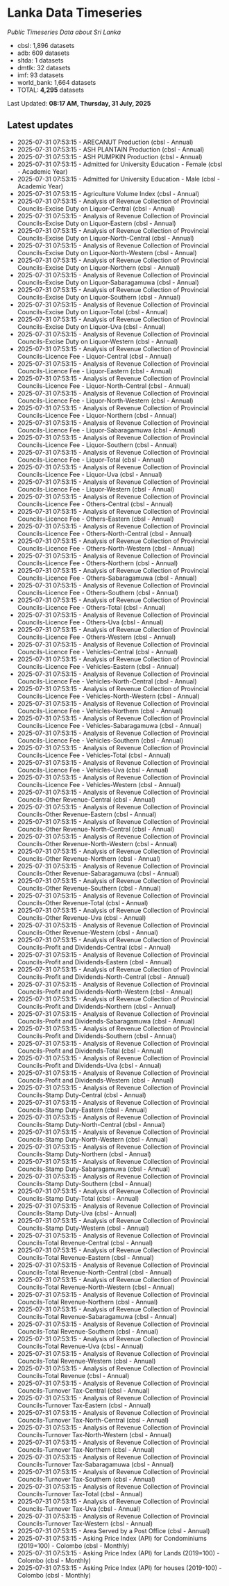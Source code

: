 # Lanka Data Timeseries
*Public Timeseries Data about Sri Lanka*

* cbsl: 1,896 datasets
* adb: 609 datasets
* sltda: 1 datasets
* dmtlk: 32 datasets
* imf: 93 datasets
* world_bank: 1,664 datasets
* TOTAL: **4,295** datasets

Last Updated: **08:17 AM, Thursday, 31 July, 2025**

## Latest updates

* 2025-07-31 07:53:15 - ARECANUT Production (cbsl - Annual)
* 2025-07-31 07:53:15 - ASH PLANTAIN Production (cbsl - Annual)
* 2025-07-31 07:53:15 - ASH PUMPKIN Production (cbsl - Annual)
* 2025-07-31 07:53:15 - Admitted for University Education - Female (cbsl - Academic Year)
* 2025-07-31 07:53:15 - Admitted for University Education - Male (cbsl - Academic Year)
* 2025-07-31 07:53:15 - Agriculture Volume Index (cbsl - Annual)
* 2025-07-31 07:53:15 - Analysis of Revenue Collection of Provincial Councils-Excise Duty on Liquor-Central (cbsl - Annual)
* 2025-07-31 07:53:15 - Analysis of Revenue Collection of Provincial Councils-Excise Duty on Liquor-Eastern (cbsl - Annual)
* 2025-07-31 07:53:15 - Analysis of Revenue Collection of Provincial Councils-Excise Duty on Liquor-North-Central (cbsl - Annual)
* 2025-07-31 07:53:15 - Analysis of Revenue Collection of Provincial Councils-Excise Duty on Liquor-North-Western (cbsl - Annual)
* 2025-07-31 07:53:15 - Analysis of Revenue Collection of Provincial Councils-Excise Duty on Liquor-Northern (cbsl - Annual)
* 2025-07-31 07:53:15 - Analysis of Revenue Collection of Provincial Councils-Excise Duty on Liquor-Sabaragamuwa (cbsl - Annual)
* 2025-07-31 07:53:15 - Analysis of Revenue Collection of Provincial Councils-Excise Duty on Liquor-Southern (cbsl - Annual)
* 2025-07-31 07:53:15 - Analysis of Revenue Collection of Provincial Councils-Excise Duty on Liquor-Total (cbsl - Annual)
* 2025-07-31 07:53:15 - Analysis of Revenue Collection of Provincial Councils-Excise Duty on Liquor-Uva (cbsl - Annual)
* 2025-07-31 07:53:15 - Analysis of Revenue Collection of Provincial Councils-Excise Duty on Liquor-Western (cbsl - Annual)
* 2025-07-31 07:53:15 - Analysis of Revenue Collection of Provincial Councils-Licence Fee - Liquor-Central (cbsl - Annual)
* 2025-07-31 07:53:15 - Analysis of Revenue Collection of Provincial Councils-Licence Fee - Liquor-Eastern (cbsl - Annual)
* 2025-07-31 07:53:15 - Analysis of Revenue Collection of Provincial Councils-Licence Fee - Liquor-North-Central (cbsl - Annual)
* 2025-07-31 07:53:15 - Analysis of Revenue Collection of Provincial Councils-Licence Fee - Liquor-North-Western (cbsl - Annual)
* 2025-07-31 07:53:15 - Analysis of Revenue Collection of Provincial Councils-Licence Fee - Liquor-Northern (cbsl - Annual)
* 2025-07-31 07:53:15 - Analysis of Revenue Collection of Provincial Councils-Licence Fee - Liquor-Sabaragamuwa (cbsl - Annual)
* 2025-07-31 07:53:15 - Analysis of Revenue Collection of Provincial Councils-Licence Fee - Liquor-Southern (cbsl - Annual)
* 2025-07-31 07:53:15 - Analysis of Revenue Collection of Provincial Councils-Licence Fee - Liquor-Total (cbsl - Annual)
* 2025-07-31 07:53:15 - Analysis of Revenue Collection of Provincial Councils-Licence Fee - Liquor-Uva (cbsl - Annual)
* 2025-07-31 07:53:15 - Analysis of Revenue Collection of Provincial Councils-Licence Fee - Liquor-Western (cbsl - Annual)
* 2025-07-31 07:53:15 - Analysis of Revenue Collection of Provincial Councils-Licence Fee - Others-Central (cbsl - Annual)
* 2025-07-31 07:53:15 - Analysis of Revenue Collection of Provincial Councils-Licence Fee - Others-Eastern (cbsl - Annual)
* 2025-07-31 07:53:15 - Analysis of Revenue Collection of Provincial Councils-Licence Fee - Others-North-Central (cbsl - Annual)
* 2025-07-31 07:53:15 - Analysis of Revenue Collection of Provincial Councils-Licence Fee - Others-North-Western (cbsl - Annual)
* 2025-07-31 07:53:15 - Analysis of Revenue Collection of Provincial Councils-Licence Fee - Others-Northern (cbsl - Annual)
* 2025-07-31 07:53:15 - Analysis of Revenue Collection of Provincial Councils-Licence Fee - Others-Sabaragamuwa (cbsl - Annual)
* 2025-07-31 07:53:15 - Analysis of Revenue Collection of Provincial Councils-Licence Fee - Others-Southern (cbsl - Annual)
* 2025-07-31 07:53:15 - Analysis of Revenue Collection of Provincial Councils-Licence Fee - Others-Total (cbsl - Annual)
* 2025-07-31 07:53:15 - Analysis of Revenue Collection of Provincial Councils-Licence Fee - Others-Uva (cbsl - Annual)
* 2025-07-31 07:53:15 - Analysis of Revenue Collection of Provincial Councils-Licence Fee - Others-Western (cbsl - Annual)
* 2025-07-31 07:53:15 - Analysis of Revenue Collection of Provincial Councils-Licence Fee - Vehicles-Central (cbsl - Annual)
* 2025-07-31 07:53:15 - Analysis of Revenue Collection of Provincial Councils-Licence Fee - Vehicles-Eastern (cbsl - Annual)
* 2025-07-31 07:53:15 - Analysis of Revenue Collection of Provincial Councils-Licence Fee - Vehicles-North-Central (cbsl - Annual)
* 2025-07-31 07:53:15 - Analysis of Revenue Collection of Provincial Councils-Licence Fee - Vehicles-North-Western (cbsl - Annual)
* 2025-07-31 07:53:15 - Analysis of Revenue Collection of Provincial Councils-Licence Fee - Vehicles-Northern (cbsl - Annual)
* 2025-07-31 07:53:15 - Analysis of Revenue Collection of Provincial Councils-Licence Fee - Vehicles-Sabaragamuwa (cbsl - Annual)
* 2025-07-31 07:53:15 - Analysis of Revenue Collection of Provincial Councils-Licence Fee - Vehicles-Southern (cbsl - Annual)
* 2025-07-31 07:53:15 - Analysis of Revenue Collection of Provincial Councils-Licence Fee - Vehicles-Total (cbsl - Annual)
* 2025-07-31 07:53:15 - Analysis of Revenue Collection of Provincial Councils-Licence Fee - Vehicles-Uva (cbsl - Annual)
* 2025-07-31 07:53:15 - Analysis of Revenue Collection of Provincial Councils-Licence Fee - Vehicles-Western (cbsl - Annual)
* 2025-07-31 07:53:15 - Analysis of Revenue Collection of Provincial Councils-Other Revenue-Central (cbsl - Annual)
* 2025-07-31 07:53:15 - Analysis of Revenue Collection of Provincial Councils-Other Revenue-Eastern (cbsl - Annual)
* 2025-07-31 07:53:15 - Analysis of Revenue Collection of Provincial Councils-Other Revenue-North-Central (cbsl - Annual)
* 2025-07-31 07:53:15 - Analysis of Revenue Collection of Provincial Councils-Other Revenue-North-Western (cbsl - Annual)
* 2025-07-31 07:53:15 - Analysis of Revenue Collection of Provincial Councils-Other Revenue-Northern (cbsl - Annual)
* 2025-07-31 07:53:15 - Analysis of Revenue Collection of Provincial Councils-Other Revenue-Sabaragamuwa (cbsl - Annual)
* 2025-07-31 07:53:15 - Analysis of Revenue Collection of Provincial Councils-Other Revenue-Southern (cbsl - Annual)
* 2025-07-31 07:53:15 - Analysis of Revenue Collection of Provincial Councils-Other Revenue-Total (cbsl - Annual)
* 2025-07-31 07:53:15 - Analysis of Revenue Collection of Provincial Councils-Other Revenue-Uva (cbsl - Annual)
* 2025-07-31 07:53:15 - Analysis of Revenue Collection of Provincial Councils-Other Revenue-Western (cbsl - Annual)
* 2025-07-31 07:53:15 - Analysis of Revenue Collection of Provincial Councils-Profit and Dividends-Central (cbsl - Annual)
* 2025-07-31 07:53:15 - Analysis of Revenue Collection of Provincial Councils-Profit and Dividends-Eastern (cbsl - Annual)
* 2025-07-31 07:53:15 - Analysis of Revenue Collection of Provincial Councils-Profit and Dividends-North-Central (cbsl - Annual)
* 2025-07-31 07:53:15 - Analysis of Revenue Collection of Provincial Councils-Profit and Dividends-North-Western (cbsl - Annual)
* 2025-07-31 07:53:15 - Analysis of Revenue Collection of Provincial Councils-Profit and Dividends-Northern (cbsl - Annual)
* 2025-07-31 07:53:15 - Analysis of Revenue Collection of Provincial Councils-Profit and Dividends-Sabaragamuwa (cbsl - Annual)
* 2025-07-31 07:53:15 - Analysis of Revenue Collection of Provincial Councils-Profit and Dividends-Southern (cbsl - Annual)
* 2025-07-31 07:53:15 - Analysis of Revenue Collection of Provincial Councils-Profit and Dividends-Total (cbsl - Annual)
* 2025-07-31 07:53:15 - Analysis of Revenue Collection of Provincial Councils-Profit and Dividends-Uva (cbsl - Annual)
* 2025-07-31 07:53:15 - Analysis of Revenue Collection of Provincial Councils-Profit and Dividends-Western (cbsl - Annual)
* 2025-07-31 07:53:15 - Analysis of Revenue Collection of Provincial Councils-Stamp Duty-Central (cbsl - Annual)
* 2025-07-31 07:53:15 - Analysis of Revenue Collection of Provincial Councils-Stamp Duty-Eastern (cbsl - Annual)
* 2025-07-31 07:53:15 - Analysis of Revenue Collection of Provincial Councils-Stamp Duty-North-Central (cbsl - Annual)
* 2025-07-31 07:53:15 - Analysis of Revenue Collection of Provincial Councils-Stamp Duty-North-Western (cbsl - Annual)
* 2025-07-31 07:53:15 - Analysis of Revenue Collection of Provincial Councils-Stamp Duty-Northern (cbsl - Annual)
* 2025-07-31 07:53:15 - Analysis of Revenue Collection of Provincial Councils-Stamp Duty-Sabaragamuwa (cbsl - Annual)
* 2025-07-31 07:53:15 - Analysis of Revenue Collection of Provincial Councils-Stamp Duty-Southern (cbsl - Annual)
* 2025-07-31 07:53:15 - Analysis of Revenue Collection of Provincial Councils-Stamp Duty-Total (cbsl - Annual)
* 2025-07-31 07:53:15 - Analysis of Revenue Collection of Provincial Councils-Stamp Duty-Uva (cbsl - Annual)
* 2025-07-31 07:53:15 - Analysis of Revenue Collection of Provincial Councils-Stamp Duty-Western (cbsl - Annual)
* 2025-07-31 07:53:15 - Analysis of Revenue Collection of Provincial Councils-Total Revenue-Central (cbsl - Annual)
* 2025-07-31 07:53:15 - Analysis of Revenue Collection of Provincial Councils-Total Revenue-Eastern (cbsl - Annual)
* 2025-07-31 07:53:15 - Analysis of Revenue Collection of Provincial Councils-Total Revenue-North-Central (cbsl - Annual)
* 2025-07-31 07:53:15 - Analysis of Revenue Collection of Provincial Councils-Total Revenue-North-Western (cbsl - Annual)
* 2025-07-31 07:53:15 - Analysis of Revenue Collection of Provincial Councils-Total Revenue-Northern (cbsl - Annual)
* 2025-07-31 07:53:15 - Analysis of Revenue Collection of Provincial Councils-Total Revenue-Sabaragamuwa (cbsl - Annual)
* 2025-07-31 07:53:15 - Analysis of Revenue Collection of Provincial Councils-Total Revenue-Southern (cbsl - Annual)
* 2025-07-31 07:53:15 - Analysis of Revenue Collection of Provincial Councils-Total Revenue-Uva (cbsl - Annual)
* 2025-07-31 07:53:15 - Analysis of Revenue Collection of Provincial Councils-Total Revenue-Western (cbsl - Annual)
* 2025-07-31 07:53:15 - Analysis of Revenue Collection of Provincial Councils-Total Revenue (cbsl - Annual)
* 2025-07-31 07:53:15 - Analysis of Revenue Collection of Provincial Councils-Turnover Tax-Central (cbsl - Annual)
* 2025-07-31 07:53:15 - Analysis of Revenue Collection of Provincial Councils-Turnover Tax-Eastern (cbsl - Annual)
* 2025-07-31 07:53:15 - Analysis of Revenue Collection of Provincial Councils-Turnover Tax-North-Central (cbsl - Annual)
* 2025-07-31 07:53:15 - Analysis of Revenue Collection of Provincial Councils-Turnover Tax-North-Western (cbsl - Annual)
* 2025-07-31 07:53:15 - Analysis of Revenue Collection of Provincial Councils-Turnover Tax-Northern (cbsl - Annual)
* 2025-07-31 07:53:15 - Analysis of Revenue Collection of Provincial Councils-Turnover Tax-Sabaragamuwa (cbsl - Annual)
* 2025-07-31 07:53:15 - Analysis of Revenue Collection of Provincial Councils-Turnover Tax-Southern (cbsl - Annual)
* 2025-07-31 07:53:15 - Analysis of Revenue Collection of Provincial Councils-Turnover Tax-Total (cbsl - Annual)
* 2025-07-31 07:53:15 - Analysis of Revenue Collection of Provincial Councils-Turnover Tax-Uva (cbsl - Annual)
* 2025-07-31 07:53:15 - Analysis of Revenue Collection of Provincial Councils-Turnover Tax-Western (cbsl - Annual)
* 2025-07-31 07:53:15 - Area Served by a Post Office (cbsl - Annual)
* 2025-07-31 07:53:15 - Asking Price Index (API) for Condominiums (2019=100) - Colombo (cbsl - Monthly)
* 2025-07-31 07:53:15 - Asking Price Index (API) for Lands (2019=100) - Colombo (cbsl - Monthly)
* 2025-07-31 07:53:15 - Asking Price Index (API) for houses (2019-100) - Colombo (cbsl - Monthly)